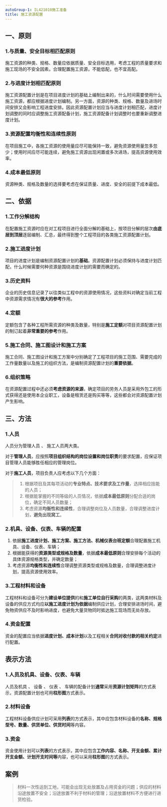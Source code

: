 ```yaml
---
autoGroup-1: IL421010施工准备
title: 施工资源配置
---
```

## 一、原则
### 1.与质量、安全目标相匹配原则
施工资源的种类、规格、数量应依据质量、安全目标选用，考虑工程的质量要求和施工现场的不安全因素，合理配置施工资源，不能低配，也不宜高配。
### 2.与进度计划相匹配原则
施工资源配置计划是在项目进度计划的基础上编制出来的，什么时间需要使用什么施工资源，都应根据进度计划编制。另一方面，资源的种类、规格、数量及进场时间安排又会影响工程进度安排。因此资源配置计划应当与进度计划相匹配，进度计划调整的同时应调整施工资源配备计划，施工资源配备计划调整时也要重新调整进度计划。
### 3.资源配置均衡性和连续性原则
在项目施工中，各施工资源的使用量应尽可能保持一致，避免资源使用量忽多忽少；使用时间应尽可能连续，避免施工资源出现闲置或多次进场，提高资源使用效率。
### 4.成本最低原则
资源种类、规格及数量的选择要考虑在保证质量、进度、安全的前提下成本最低。

## 二、依据
### 1.工作分解结构
在配置施工资源时应在对工程项目进行全面分解的基础上，按项目分解的层次**由底层到顶层**逐层编制、汇总，最终得到整个工程项目的各类施工资源配置计划。
### 2.施工进度计划
项目的进度计划是编制资源配置计划的**基础**。资源配置计划必须保持与进度计划匹配，什么时候需要何种资源是围绕进度计划的需要而确定的。
### 3.历史资料
企业的历史信息记录了以往类似工程中的资源使用情况，这些资料对确定当前工程中资源需求情况有**很大的参考**作用。
### 4.定额
定额包含了各种工程所需资源的种类及数量，特别是**施工定额**对项目资源配置计划的制订起着**非常重要的参考**作用。
### 5.施工合同、施工图设计和施工方案
施工合同、施工图设计和施工方案中分别确定了工程项目的施工范围、需要完成的工作量数量以及施工的组织方法，是编制资源配置计划的**重要依据**。
### 6.组织策略
在资源配置过程中还必须**考虑资源的来源**，确定项目的劳务人员是采用外包工的形式获得还是使用本企业职工，设备是租赁还是购买等等，这些都会对资源配置计划产生影响。

## 三、方法
### 1.人员
人员分为管理人员 、 施工人员两大类。

对于**管理人员**，应按照**项目组织结构的岗位设置和岗位职责**的要求配置，应保证项目管理人员能够胜任相应的管理岗位。

对于**施工人员**，项目负责人应考虑以下几个方面：
> 1. 根据项目及其每项活动的**专业特点、技术要求及工作量**，选择相应技能的人员；
> 2. 根据能掌握的不同等级的人员情况，依据**成本最低原则**分配合适的岗位，确定不同人员数量；
> 3. 考虑资源**均衡性和连续性**，合理调整岗位及人员数量，合理调整进度计划，**避免出现窝工**。

### 2.机具、设备、仪表、车辆的配置
1. 依据**施工进度计划、施工方案、施工方法、机械仪表台班定额**合理配置施工机具、设备、仪表、车辆；
2. 根据能获得的**资源类型或规格及数量**，依据**成本最低原则**合理安排每个活动的具体资源规格类型，并确定数量；
3. 考虑资源**均衡性和连续性**合理调整资源类型或规格及数量，合理调整进度计划，提高资源使用效率。

### 3.工程材料和设备
工程材料和设备可分为**建设单位提供**的和**施工单位自行采购**的两类，这两类材料及设备的供应方式均应**以施工进度计划为依据**编制供应计划，合理安排进场时间，避免物资供应不及时影响进度，也避免大量货物同时抵达施工现场而无处存放。

### 4.资金配置
资金的配置应当依据**进度计划、成本计划**以及工程相关**合同对收付款的相关约定**进行配置。

## 表示方法
### 1.人员及机具、设备、仪表、车辆
人员及机具 、 设备 、 仪表 、 车辆的配备计划**通常**采用**资源计划矩阵**的方式表示，资源配置计划也可用**柱形图**方式表示。

### 2.材料设备
工程材料设备供应计划可采用**列表**的方式表示，其中应包含材料设备的**名称、规格型号、数量、供货单位、供货时间**等内容。

### 3.资金
资金使用计划可以**列表**的方式表示，其中应包含**工作内容、名称、开支金额、累计开支金额、计划开支时间等**内容，也可以采用**柱形图**的方式表示。

## 案例
> 材料一次性运到工地，可能会出现无处放置及占用资金的问题；供应的材料沿途放置不安全；沿途放置不利于材料的管理；沿途放置材料不方便进行进货检验。
